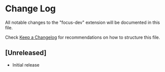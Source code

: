 # Change Log

All notable changes to the "focus-dev" extension will be documented in this file.

Check [Keep a Changelog](http://keepachangelog.com/) for recommendations on how to structure this file.

## [Unreleased]

- Initial release